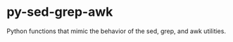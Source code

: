 py-sed-grep-awk
===============

Python functions that mimic the behavior of the sed, grep, and awk utilities.
